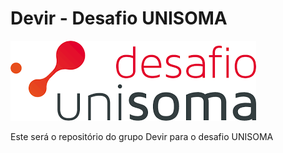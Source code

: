 # Devir - Desafio UNISOMA

![Desafio Unisoma](DesafioUnisoma.png)

Este será o repositório do grupo Devir para o desafio UNISOMA 
